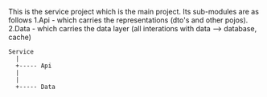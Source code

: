 This is the service project which is the main project. Its sub-modules are as follows
    1.Api - which carries the representations (dto's and other pojos).
    2.Data - which carries the data layer (all interations with data --> database, cache)

    Service
      |
      +----- Api
      |
      |
      +----- Data
